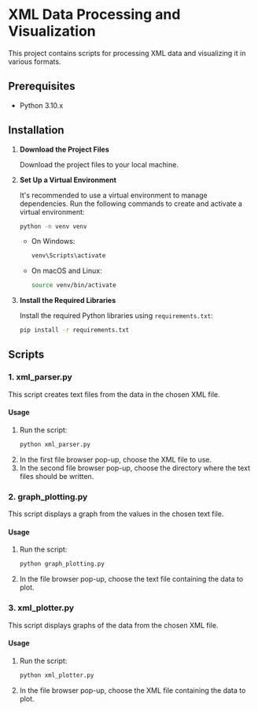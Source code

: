 # XML Data Processing and Visualization

This project contains scripts for processing XML data and visualizing it in various formats.

## Prerequisites

- Python 3.10.x

## Installation

1. **Download the Project Files**

    Download the project files to your local machine.

2. **Set Up a Virtual Environment**

    It's recommended to use a virtual environment to manage dependencies. Run the following commands to create and activate a virtual environment:

    ```bash
    python -m venv venv
    ```

    - On Windows:
        ```bash
        venv\Scripts\activate
        ```

    - On macOS and Linux:
        ```bash
        source venv/bin/activate
        ```

3. **Install the Required Libraries**

    Install the required Python libraries using `requirements.txt`:

    ```bash
    pip install -r requirements.txt
    ```

## Scripts

### 1. xml_parser.py

This script creates text files from the data in the chosen XML file.

#### Usage

1. Run the script:
    ```bash
    python xml_parser.py
    ```
2. In the first file browser pop-up, choose the XML file to use.
3. In the second file browser pop-up, choose the directory where the text files should be written.

### 2. graph_plotting.py

This script displays a graph from the values in the chosen text file.

#### Usage

1. Run the script:
    ```bash
    python graph_plotting.py
    ```
2. In the file browser pop-up, choose the text file containing the data to plot.

### 3. xml_plotter.py

This script displays graphs of the data from the chosen XML file.

#### Usage

1. Run the script:
    ```bash
    python xml_plotter.py
    ```
2. In the file browser pop-up, choose the XML file containing the data to plot.

